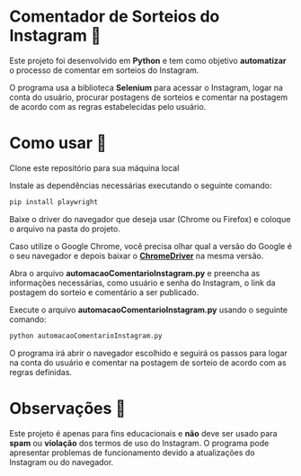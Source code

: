 # Comentador de Sorteios do Instagram  🎉

Este projeto foi desenvolvido em **Python** e tem como objetivo **automatizar** o processo de comentar em sorteios do Instagram.

O programa usa a biblioteca **Selenium** para acessar o Instagram, logar na conta do usuário, procurar postagens de sorteios e comentar na postagem de acordo com as regras estabelecidas pelo usuário.

# Como usar 🚀

Clone este repositório para sua máquina local

Instale as dependências necessárias executando o seguinte comando:

```python
pip install playwright
```

Baixe o driver do navegador que deseja usar (Chrome ou Firefox) e coloque o arquivo na pasta do projeto.

Caso utilize o Google Chrome, você precisa olhar qual a versão do Google é o seu navegador e depois baixar o **<a href="https://chromedriver.chromium.org/downloads">ChromeDriver</a>** na mesma versão.

Abra o arquivo **automacaoComentarioInstagram.py** e preencha as informações necessárias, como usuário e senha do Instagram, o link da postagem do sorteio e comentário a ser publicado.

Execute o arquivo **automacaoComentarioInstagram.py** usando o seguinte comando:

```python
python automacaoComentarioInstagram.py
```
O programa irá abrir o navegador escolhido e seguirá os passos para logar na conta do usuário e comentar na postagem de sorteio de acordo com as regras definidas.

# Observações 📝
Este projeto é apenas para fins educacionais e **não** deve ser usado para **spam** ou **violação** dos termos de uso do Instagram.
O programa pode apresentar problemas de funcionamento devido a atualizações do Instagram ou do navegador.
